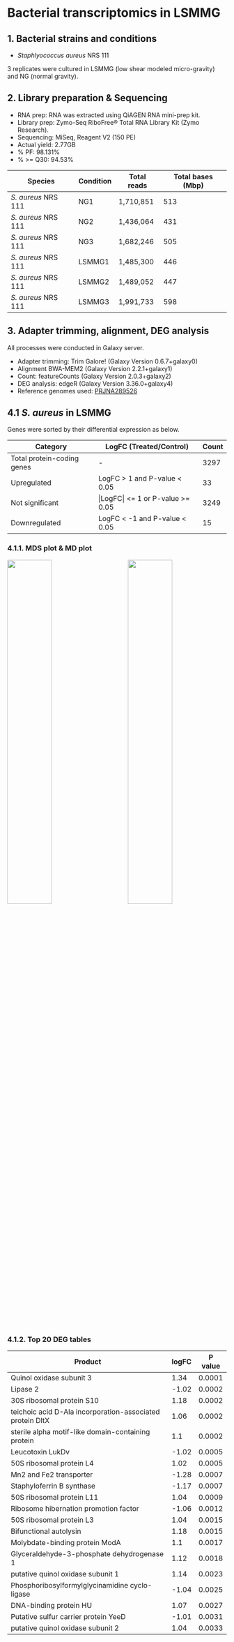 # Bacterial transcriptomics in LSMMG

## 1. Bacterial strains and conditions
+ _Staphlyococcus aureus_ NRS 111

3 replicates were cultured in LSMMG (low shear modeled micro-gravity) and NG (normal gravity).  

## 2. Library preparation & Sequencing
+ RNA prep: RNA was extracted using QiAGEN RNA mini-prep kit.
+ Library prep: Zymo-Seq RiboFree® Total RNA Library Kit (Zymo Research).
+ Sequencing: MiSeq, Reagent V2 (150 PE)
+ Actual yield: 2.77GB
+ % PF: 98.131%
+ % >= Q30: 94.53%
    
Species | Condition | Total reads | Total bases (Mbp)
--- | --- | --- | ---
_S. aureus_ NRS 111 | NG1 | 1,710,851 | 513
_S. aureus_ NRS 111 | NG2 | 1,436,064 | 431
_S. aureus_ NRS 111 | NG3 | 1,682,246 | 505
_S. aureus_ NRS 111 | LSMMG1 | 1,485,300 | 446
_S. aureus_ NRS 111 | LSMMG2 | 1,489,052 | 447
_S. aureus_ NRS 111 | LSMMG3 | 1,991,733 | 598

## 3. Adapter trimming, alignment, DEG analysis  
All processes were conducted in Galaxy server.  
+ Adapter trimming: Trim Galore! (Galaxy Version 0.6.7+galaxy0)
+ Alignment BWA-MEM2 (Galaxy Version 2.2.1+galaxy1)
+ Count: featureCounts (Galaxy Version 2.0.3+galaxy2)
+ DEG analysis: edgeR (Galaxy Version 3.36.0+galaxy4)
+ Reference genomes used: [PRJNA289526](https://www.ncbi.nlm.nih.gov/Traces/study/?acc=SAMN03859750&o=acc_s%3Ad)


## 4.1 _S. aureus_ in LSMMG  
Genes were sorted by their differential expression as below.

Category | LogFC (Treated/Control) | Count
---- | ---- | ----
Total protein-coding genes | - | 3297
Upregulated | LogFC > 1 and P-value < 0.05 | 33
Not significant | \|LogFC\| <= 1 or P-value >= 0.05 | 3249
Downregulated | LogFC < -1 and P-value < 0.05 | 15

### 4.1.1. MDS plot & MD plot
<img src = "https://github.com/user-attachments/files/18814763/mdsplot_Gravity.pdf" width = "45%" height = "45%"><img src = "https://github.com/user-attachments/files/18814764/mdplot_LSMMG-NG.pdf" width = "45%" height = "45%" align = "right">

### 4.1.2. Top 20 DEG tables
Product | logFC | P value
---- | ---- | ----
Quinol oxidase subunit 3 | 1.34 | 0.0001
Lipase 2 | -1.02 | 0.0002
30S ribosomal protein S10 | 1.18 | 0.0002
teichoic acid D-Ala incorporation-associated protein DltX | 1.06 | 0.0002
sterile alpha motif-like domain-containing protein | 1.1 | 0.0002
Leucotoxin LukDv | -1.02 | 0.0005
50S ribosomal protein L4 | 1.02 | 0.0005
Mn2 and Fe2 transporter | -1.28 | 0.0007
Staphyloferrin B synthase | -1.17 | 0.0007
50S ribosomal protein L11 | 1.04 | 0.0009
Ribosome hibernation promotion factor | -1.06 | 0.0012
50S ribosomal protein L3 | 1.04 | 0.0015
Bifunctional autolysin | 1.18 | 0.0015
Molybdate-binding protein ModA | 1.1 | 0.0017
Glyceraldehyde-3-phosphate dehydrogenase 1 | 1.12 | 0.0018
putative quinol oxidase subunit 1 | 1.14 | 0.0023
Phosphoribosylformylglycinamidine cyclo-ligase | -1.04 | 0.0025
DNA-binding protein HU | 1.07 | 0.0027
Putative sulfur carrier protein YeeD | -1.01 | 0.0031
putative quinol oxidase subunit 2 | 1.04 | 0.0033
